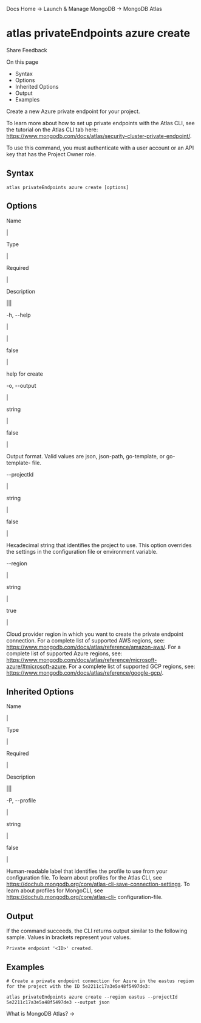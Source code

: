 Docs Home → Launch & Manage MongoDB → MongoDB Atlas

# atlas privateEndpoints azure create

Share Feedback

On this page

  * Syntax
  * Options
  * Inherited Options
  * Output
  * Examples

Create a new Azure private endpoint for your project.

To learn more about how to set up private endpoints with the Atlas CLI, see
the tutorial on the Atlas CLI tab here:
https://www.mongodb.com/docs/atlas/security-cluster-private-endpoint/.

To use this command, you must authenticate with a user account or an API key
that has the Project Owner role.

## Syntax

    
    
    atlas privateEndpoints azure create [options]  
      
  
## Options

Name

|

Type

|

Required

|

Description  
  
|||  
  
-h, --help

|

|

false

|

help for create  
  
-o, --output

|

string

|

false

|

Output format. Valid values are json, json-path, go-template, or go-template-
file.  
  
\--projectId

|

string

|

false

|

Hexadecimal string that identifies the project to use. This option overrides
the settings in the configuration file or environment variable.  
  
\--region

|

string

|

true

|

Cloud provider region in which you want to create the private endpoint
connection. For a complete list of supported AWS regions, see:
https://www.mongodb.com/docs/atlas/reference/amazon-aws/. For a complete list
of supported Azure regions, see:
https://www.mongodb.com/docs/atlas/reference/microsoft-azure/#microsoft-azure.
For a complete list of supported GCP regions, see:
https://www.mongodb.com/docs/atlas/reference/google-gcp/.  
  
## Inherited Options

Name

|

Type

|

Required

|

Description  
  
|||  
  
-P, --profile

|

string

|

false

|

Human-readable label that identifies the profile to use from your
configuration file. To learn about profiles for the Atlas CLI, see
https://dochub.mongodb.org/core/atlas-cli-save-connection-settings. To learn
about profiles for MongoCLI, see https://dochub.mongodb.org/core/atlas-cli-
configuration-file.  
  
## Output

If the command succeeds, the CLI returns output similar to the following
sample. Values in brackets represent your values.

    
    
    Private endpoint '<ID>' created.  
      
  
## Examples

    
    
    # Create a private endpoint connection for Azure in the eastus region for the project with the ID 5e2211c17a3e5a48f5497de3:  
      
    atlas privateEndpoints azure create --region eastus --projectId 5e2211c17a3e5a48f5497de3 --output json  
  
What is MongoDB Atlas? →

